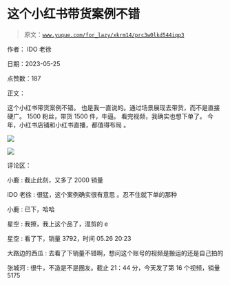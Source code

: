 # 这个小红书带货案例不错

> 原文：[`www.yuque.com/for_lazy/xkrm14/prc3w0lkd544iqp3`](https://www.yuque.com/for_lazy/xkrm14/prc3w0lkd544iqp3)

作者： IDO 老徐

日期：2023-05-25

点赞数：187

正文：

这个小红书带货案例不错。 也是我一直说的。通过场景展现去带货，而不是直接硬广。 1500 粉丝，带货 1500 件，牛逼。 看完视频，我确实也想下单了。 今年，小红书店铺和小红书直播，都值得布局 。

![](img/5cc4ed68167c962d15583f836318e7f2.png)

![](img/5e1f183948cea4b7c95f4afe9b58ee53.png)

评论区：

小鹿 : 截止此刻，又多了 2000 销量

IDO 老徐 : 很猛，这个案例确实很有意思 。忍不住就下单的那种

小鹿 : 已下，哈哈

星空 : 我擦，我上这个品了，混剪的 e

星空 : 看了下，销量 3792，时间 05.26 20:23

大路边的西瓜 : 去看了下销量不错啊，想问这个账号的视频是搬运的还是自己拍的

张城河 : 很牛，不造是不是圈友。截止 21：44 分，今天发了第 16 个视频，销量 5175



